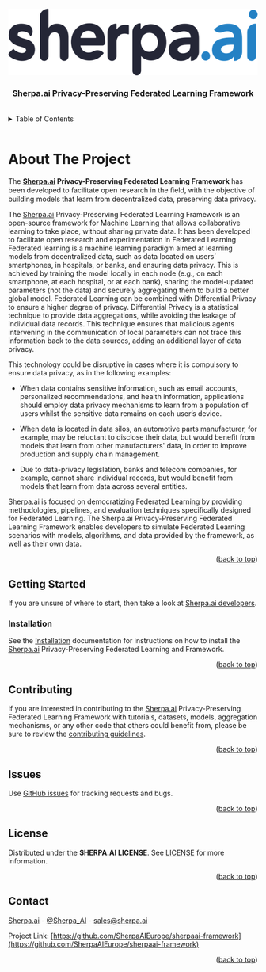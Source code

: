 <div id="top"></div>

<br />
<div align="center">
  <a href="https://github.com/SherpaAIEurope/sherpaai-framework">
    <img src="images/sherpaai-logo.png" alt="Logo" width="536" height="135">
  </a>
<h3 align="center">Sherpa.ai Privacy-Preserving Federated Learning Framework</h3>
</div>
<br />
<details>
  <summary>Table of Contents</summary>
  <ol>
    <li>
      <a href="#about-the-project">About The Project</a>
    </li>
    <li>
      <a href="#getting-started">Getting Started</a>
      <ul>
        <li><a href="#installation">Installation</a></li>
      </ul>
    </li>
    <li><a href="#contributing">Contributing</a></li>
    <li><a href="#issues">Issues</a></li>
    <li><a href="#license">License</a></li>
    <li><a href="#contact">Contact</a></li>
  </ol>
</details>
<br />

# About The Project

The **[Sherpa.ai](https://www.sherpa.ai) Privacy-Preserving Federated Learning Framework** has been developed to facilitate open research in the ﬁeld, with the objective of building models that learn from decentralized data, preserving data privacy.

The [Sherpa.ai](https://www.sherpa.ai) Privacy-Preserving Federated Learning Framework is an open-source framework for Machine Learning that allows collaborative learning to take place, without sharing private data. It has been developed to facilitate open research and experimentation in Federated Learning. Federated learning is a machine learning paradigm aimed at learning models from decentralized data, such as data located on users’ smartphones, in hospitals, or banks, and ensuring data privacy. This is achieved by training the model locally in each node (e.g., on each smartphone, at each hospital, or at each bank), sharing the model-updated parameters (not the data) and securely aggregating them to build a better global model. Federated Learning can be combined with Differential Privacy to ensure a higher degree of privacy. Differential Privacy is a statistical technique to provide data aggregations, while avoiding the leakage of individual data records. This technique ensures that  malicious agents intervening in the communication of local parameters can not trace this information back to the data sources, adding an additional layer of data privacy.

This technology could be disruptive in cases where it is compulsory to ensure data privacy, as in the following examples:

* When data contains sensitive information, such as email accounts, personalized recommendations, and health information, applications should employ data privacy mechanisms to learn from a population of users whilst the sensitive data remains on each user’s device.

* When data is located in data silos, an automotive parts manufacturer, for example, may be reluctant to disclose their data, but would benefit from models that learn from other manufacturers' data, in order to improve production and supply chain management.

* Due to data-privacy legislation, banks and telecom companies, for example, cannot share individual records, but would benefit from models that learn from data across several entities.

[Sherpa.ai](https://www.sherpa.ai) is focused on democratizing Federated Learning by providing methodologies, pipelines, and evaluation techniques specifically designed for Federated Learning. The Sherpa.ai Privacy-Preserving Federated Learning Framework enables developers to simulate Federated Learning scenarios with models, algorithms, and data provided by the framework, as well as their own data.
<p align="right">(<a href="#top">back to top</a>)</p>

## Getting Started

If you are unsure of where to start, then take a look at [Sherpa.ai developers](https://developers.sherpa.ai/tutorials/federated-learning-paradigms/hfl).

### Installation

See the [Installation](install.md) documentation for instructions on how to install the [Sherpa.ai](https://www.sherpa.ai) Privacy-Preserving Federated Learning and Framework.
<p align="right">(<a href="#top">back to top</a>)</p>

## Contributing

If you are interested in contributing to the [Sherpa.ai](https://www.sherpa.ai) Privacy-Preserving Federated Learning Framework with tutorials, datasets, models, aggregation mechanisms, or any other code that others could benefit from, please be sure to review the [contributing guidelines](CONTRIBUTING.md).
<p align="right">(<a href="#top">back to top</a>)</p>

## Issues

Use [GitHub issues](https://github.com/SherpaAIEurope/sherpaai-framework/issues) for tracking requests and bugs.
<p align="right">(<a href="#top">back to top</a>)</p>

## License

Distributed under the **SHERPA.AI LICENSE**. See [LICENSE](LICENSE) for more information.
<p align="right">(<a href="#top">back to top</a>)</p>

## Contact

[Sherpa.ai](https://www.sherpa.ai) - [@Sherpa_AI](https://twitter.com/Sherpa_AI) - sales@sherpa.ai

Project Link: [https://github.com/SherpaAIEurope/sherpaai-framework](https://github.com/SherpaAIEurope/sherpaai-framework)
<p align="right">(<a href="#top">back to top</a>)</p>
